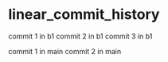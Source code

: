 # linear_commit_history

commit 1 in b1
commit 2 in b1
commit 3 in b1







commit 1 in main
commit 2 in main
